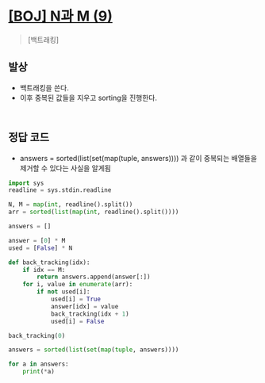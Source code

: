 # [[BOJ] N과 M (9)](https://www.acmicpc.net/problem/15663)

> [백트래킹]

## 발상

- 백트래킹을 쓴다.
- 이후 중복된 값들을 지우고 sorting을 진행한다.

## <br>정답 코드

- answers = sorted(list(set(map(tuple, answers)))) 과 같이 중복되는 배열들을 제거할 수 있다는 사실을 알게됨

```python
import sys
readline = sys.stdin.readline

N, M = map(int, readline().split())
arr = sorted(list(map(int, readline().split())))

answers = []

answer = [0] * M
used = [False] * N

def back_tracking(idx):
    if idx == M:
        return answers.append(answer[:])
    for i, value in enumerate(arr):
        if not used[i]:
            used[i] = True
            answer[idx] = value
            back_tracking(idx + 1)
            used[i] = False

back_tracking(0)

answers = sorted(list(set(map(tuple, answers))))

for a in answers:
    print(*a)
```
